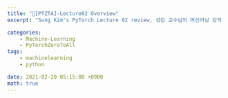 ```yaml
---
title: "📝[PTZTA]-Lecture02 Overview"
excerpt: "Sung Kim's PyTorch Lecture 02 review, 성킴 교수님의 머신러닝 강의 리뷰"

categories:
    - Machine-Learning
    - PyTorchZeroToAll
tags:
    - machinelearning
    - python

date: 2021-02-20 05:15:00 +0900
math: true
---
```


